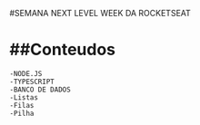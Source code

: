 #SEMANA NEXT LEVEL WEEK DA ROCKETSEAT

##Conteudos
=========
<!--ts-->
    -NODE.JS
    -TYPESCRIPT
    -BANCO DE DADOS
    -Listas
    -Filas
    -Pilha
<!--te-->

